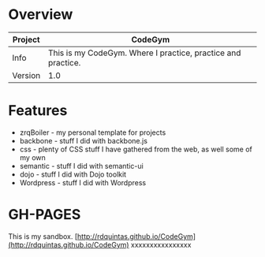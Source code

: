 # Overview

 Project | CodeGym  
--- | ---
Info | This is my CodeGym. Where I practice, practice and practice.
Version | 1.0

# Features
* zrqBoiler - my personal template for projects
* backbone - stuff I did with backbone.js
* css - plenty of CSS stuff I have gathered from the web, as well some of my own
* semantic - stuff I did with semantic-ui
* dojo - stuff I did with Dojo toolkit
* Wordpress - stuff I did with Wordpress

# GH-PAGES
This is my sandbox.
[http://rdquintas.github.io/CodeGym](http://rdquintas.github.io/CodeGym)
xxxxxxxxxxxxxxxx